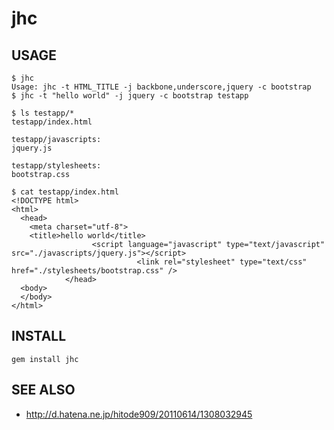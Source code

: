 # jhc

## USAGE
    $ jhc 
    Usage: jhc -t HTML_TITLE -j backbone,underscore,jquery -c bootstrap
    $ jhc -t "hello world" -j jquery -c bootstrap testapp
    
    $ ls testapp/*
    testapp/index.html
    
    testapp/javascripts:
    jquery.js
    
    testapp/stylesheets:
    bootstrap.css
    
    $ cat testapp/index.html 
    <!DOCTYPE html>
    <html>
      <head>
        <meta charset="utf-8">
        <title>hello world</title>
                      <script language="javascript" type="text/javascript" src="./javascripts/jquery.js"></script>
                                <link rel="stylesheet" type="text/css" href="./stylesheets/bootstrap.css" />
                </head>
      <body>
      </body>
    </html>

## INSTALL
    gem install jhc

## SEE ALSO

 * <http://d.hatena.ne.jp/hitode909/20110614/1308032945>
